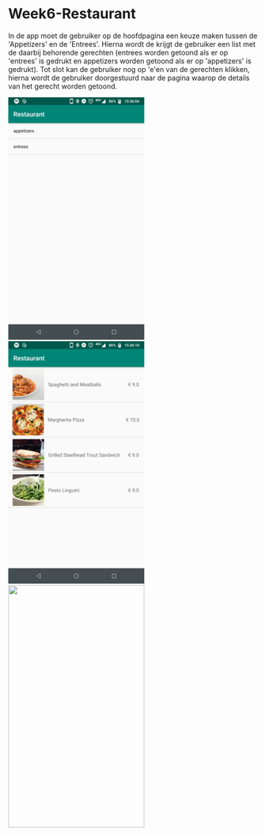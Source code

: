 # Week6-Restaurant

In de app moet de gebruiker op de hoofdpagina een keuze maken tussen de 'Appetizers' en de 'Entrees'. Hierna wordt de krijgt de gebruiker 
een list met de daarbij behorende gerechten (entrees worden getoond als er op 'entrees' is gedrukt en appetizers worden getoond als er op
'appetizers' is gedrukt). Tot slot kan de gebruiker nog op 'e'en van de gerechten klikken, hierna wordt de gebruiker doorgestuurd naar de
pagina waarop de details van het gerecht worden getoond.

<p float="left">
<img src="https://github.com/Kennitos/Week6-Restaurant/blob/master/screenshots/restau1.png" width="275" height="490">
<img src="https://github.com/Kennitos/Week6-Restaurant/blob/master/screenshots/restau2.png" width="275" height="490">
<img src="https://github.com/Kennitos/Week6-Restaurant/blob/master/screenshots/restarant.gif" width="275" height="490">
</p>
